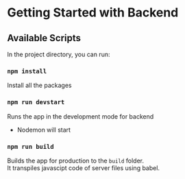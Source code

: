 # Getting Started with Backend

## Available Scripts

In the project directory, you can run:

### `npm install`
Install all the packages

### `npm run devstart`

Runs the app in the development mode for backend

- Nodemon will start
 
### `npm run build`

Builds the app for production to the `build` folder.\
It transpiles javascipt code of server files using babel.
